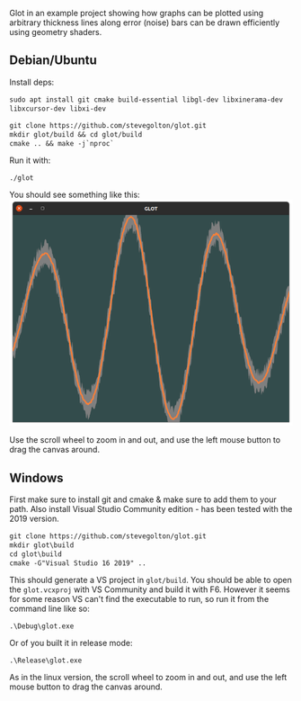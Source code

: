 Glot in an example project showing how graphs can be plotted using arbitrary thickness lines along error (noise) bars can be drawn efficiently using geometry shaders.

## Debian/Ubuntu
Install deps:
```
sudo apt install git cmake build-essential libgl-dev libxinerama-dev libxcursor-dev libxi-dev
```

```
git clone https://github.com/stevegolton/glot.git
mkdir glot/build && cd glot/build
cmake .. && make -j`nproc`
```

Run it with:
```
./glot
```

You should see something like this:
![screenshot](screenshot.png)

Use the scroll wheel to zoom in and out, and use the left mouse button to drag the canvas around.

## Windows

First make sure to install git and cmake & make sure to add them to your path.
Also install Visual Studio Community edition - has been tested with the 2019 version.

```
git clone https://github.com/stevegolton/glot.git
mkdir glot\build
cd glot\build
cmake -G"Visual Studio 16 2019" ..
```

This should generate a VS project in `glot/build`. You should be able to open the `glot.vcxproj` with VS Community and build it with F6.
However it seems for some reason VS can't find the executable to run, so run it from the command line like so:
```
.\Debug\glot.exe
```

Or of you built it in release mode:

```
.\Release\glot.exe
```

As in the linux version, the scroll wheel to zoom in and out, and use the left mouse button to drag the canvas around.


